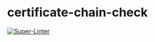 # certificate-chain-check
[![Super-Linter](https://github.com/rokris/certificate-chain-check/actions/workflows/superlint.yml/badge.svg)](https://github.com/marketplace/actions/super-linter)